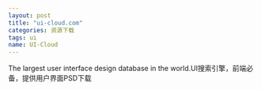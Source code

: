 ```yaml
---
layout: post
title: "ui-cloud.com"
categories: 资源下载
tags: ui
name: UI-Cloud
---
```

The largest user interface design<!--break--> database in the world.UI搜索引擎，前端必备，提供用户界面PSD下载

